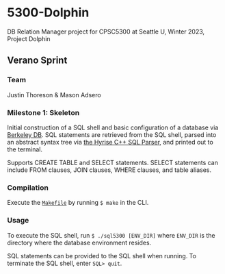 # 5300-Dolphin
DB Relation Manager project for CPSC5300 at Seattle U, Winter 2023, Project Dolphin

## **Verano Sprint**

### **Team**
Justin Thoreson & Mason Adsero

### **Milestone 1: Skeleton**
Initial construction of a SQL shell and basic configuration of a database via [Berkeley DB](https://www.oracle.com/database/technologies/related/berkeleydb.html). SQL statements are retrieved from the SQL shell, parsed into an abstract syntax tree via [the Hyrise C++ SQL Parser](https://github.com/hyrise/sql-parser), and printed out to the terminal.

Supports CREATE TABLE and SELECT statements. SELECT statements can include FROM clauses, JOIN clauses, WHERE clauses, and table aliases.

### **Compilation**
Execute the [`Makefile`](./Makefile) by running `$ make` in the CLI.

### **Usage**
To execute the SQL shell, run `$ ./sql5300 [ENV_DIR]` where `ENV_DIR` is the directory where the database environment resides.

SQL statements can be provided to the SQL shell when running. To terminate the SQL shell, enter `SQL> quit`.
